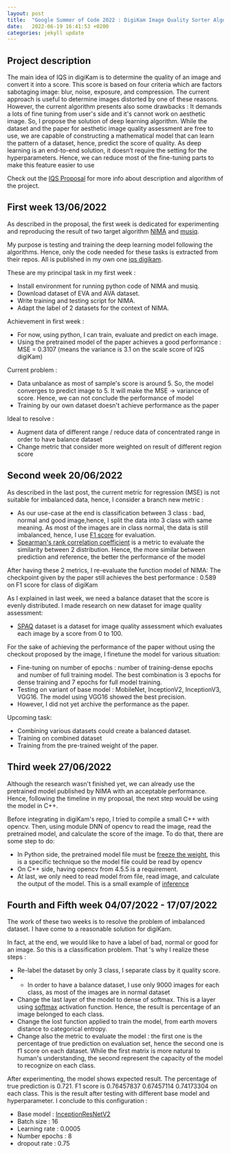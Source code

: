 ```yaml
---
layout: post
title:  "Google Summer of Code 2022 : DigiKam Image Quality Sorter Algorithms Improvement"
date:   2022-06-19 16:41:53 +0200
categories: jekyll update
---
```

## Project description
The main idea of IQS in digiKam is to determine the quality of an image and convert it into a score. This score is based on four criteria which are factors sabotaging image: blur, noise, exposure, and compression. The current approach is useful to determine images distorted by one of these reasons. However, the current algorithm presents also some drawbacks : It demands a lots of fine tuning from user's side and it's cannot work on aesthetic image. So, I propose the solution of deep learning algorithm. While the dataset and the paper for aesthetic image quality assessment are free to use, we are capable of constructing a mathematical model that can learn the pattern of a dataset, hence, predict the score of quality. As deep learning is an end-to-end solution, it doesn’t require the setting for the hyperparameters. Hence, we can reduce most of the fine-tuning parts to make this feature easier to use

Check out the [IQS Proposal][project-proposal] for more info about description and algorithm of the project.
## First week 13/06/2022

As described in the proposal, the first week is dedicated for experimenting and reproducing the result of two target algorithm [NIMA][NIMA-repo] and [musiq][musiq-repo].

My purpose is testing and training the deep learning model following the algorithms. Hence, only the code needed for these tasks is extracted from their repos. All is published in my own one [iqs digikam][iqs-digikam-repo].

These are my principal task in my first week : 
- Install environment for running python code of NIMA and musiq.
- Download dataset of EVA and AVA dataset.
- Write training and testing script for NIMA.
- Adapt the label of 2 datasets for the context of NIMA.

Achievement in first week :
- For now, using python, I can train, evaluate and predict on each image.
- Using the pretrained model of the paper achieves a good performance : MSE = 0.3107 (means the variance is 3.1 on the scale score of IQS digiKam)

Current problem : 
- Data unbalance as most of sample's score is around 5. So, the model converges to predict image to 5. It will make the MSE -> variance of score. Hence, we can not conclude the performance of model
- Training by our own dataset doesn't achieve performance as the paper

Ideal to resolve :
- Augment data of different range / reduce data of concentrated range in order to have balance dataset
- Change metric that consider more weighted on result of different region score


## Second week 20/06/2022

As described in the last post, the current metric for regression (MSE) is not suitable for imbalanced data, hence, I consider a branch new metric :
- As our use-case at the end is classification between 3 class : bad, normal and good image,hence, I split the data into 3 class with same meaning. As most of the images are in class normal, the data is still imbalanced, hence, I use [F1 score][F1_score] for evaluation.
- [Spearman's rank correlation coefficient][SRCC] is a metric to evaluate the similarity between 2 distribution. Hence, the more similar between prediction and reference, the better the performance of the model

After having these 2 metrics, I re-evaluate the function model of NIMA: The checkpoint given by the paper still achieves the best performance : 0.589 on F1 score for class of digiKam

As I explained in last week, we need a balance dataset that the score is evenly distributed. I made research on new dataset for image quality assessment:
- [SPAQ][SPAQ] dataset is a dataset for image quality assessment which evaluates each image by a score from 0 to 100.

For the sake of achieving the performance of the paper without using the checkout proposed by the image, I finetune the model for various situation:
- Fine-tuning on number of epochs : number of training-dense epochs and number of full training model. The best combination is 3 epochs for dense training and 7 epochs for full model training.
- Testing on variant of base model : MobileNet, InceptionV2, InceptionV3, VGG16. The model using VGG16 showed the best precision.
- However, I did not yet archive the performance as the paper.

Upcoming task:
- Combining various datasets could create a balanced dataset.
- Training on combined dataset
- Training from the pre-trained weight of the paper.

## Third week 27/06/2022

Although the research wasn't finished yet, we can already use the pretrained model published by NIMA with an acceptable performance. Hence, following the timeline in my proposal, the next step would be using the model in C++.

Before integrating in digiKam's repo, I tried to compile a small C++ with opencv. Then, using module DNN of opencv to read the image, read the pretrained model, and calculate the score of the image. To do that, there are some step to do:
- In Python side, the pretrained model file must be [freeze the weight][freeze-model], this is a specific technique so the model file could be read by opencv
- On C++ side, having opencv from 4.5.5 is a requirement.
- At last, we only need to read model from file, read image, and calculate the output of the model. This is a small example of [inference][inference-c++]

## Fourth and Fifth week 04/07/2022 - 17/07/2022

The work of these two weeks is to resolve the problem of imbalanced dataset. I have come to a reasonable solution for digiKam. 

In fact, at the end, we would like to have a label of bad, normal or good for an image. So this is a classification problem. That 's why I realize these steps :
- Re-label the dataset by only 3 class, I separate class by it quality score. 
- - In order to have a balance dataset, I use only 9000 images for each class, as most of the images are in normal dataset
- Change the last layer of the model to dense of softmax. This is a layer using [softmax][softmax] activation function. Hence, the result is percentage of an image belonged to each class.
- Change the lost function applied to train the model, from earth movers distance to categorical entropy.
- Change also the metric to evaluate the model : the first one is the percentage of true prediction on evaluation set, hence the second one is f1 score on each dataset. While the first matrix is more natural to human's understanding, the second represent the capacity of the model to recognize on each class.

After experimenting, the model shows expected result. The percentage of true prediction is 0.721. F1 score is 0.76457837 0.67457114 0.74173304 on each class.
This is the result after testing with different base model and hyperparameter. I conclude to this configuration : 
- Base model : [InceptionResNetV2][InceptionResNetV2]
- Batch size : 16
- Learning rate : 0.0005
- Number epochs : 8
- dropout rate : 0.75


[project-proposal]: https://summerofcode.withgoogle.com/media/user/3bea17365af2/proposal/znmmTvwbY9aBIkA7.pdf
[iqs-digikam-repo]: https://github.com/phuockhanhle/iqs-digikam
[NIMA-repo]: https://github.com/idealo/image-quality-assessment
[musiq-repo]: https://github.com/google-research/google-research/tree/master/musiq
[SRCC]: https://en.wikipedia.org/wiki/Spearman%27s_rank_correlation_coefficient
[F1_score]: https://medium.com/synthesio-engineering/precision-accuracy-and-f1-score-for-multi-label-classification-34ac6bdfb404
[SPAQ]: https://github.com/h4nwei/SPAQ
[freeze-model]: https://blog.metaflow.fr/tensorflow-how-to-freeze-a-model-and-serve-it-with-a-python-api-d4f3596b3adc
[inference-c++]: https://github.com/phuockhanhle/iqs-digikam/blob/inference_cpp/inference/inference_iqs/inference_iqs.cpp
[softmax]: https://en.wikipedia.org/wiki/Softmax_function
[InceptionResNetV2]: https://keras.io/api/applications/inceptionresnetv2/